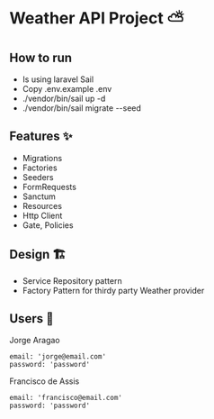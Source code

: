 # Weather API Project ⛅

## How to run
- Is using laravel Sail
- Copy .env.example .env
- ./vendor/bin/sail up -d
- ./vendor/bin/sail migrate --seed

## Features ✨

- Migrations
- Factories
- Seeders
- FormRequests
- Sanctum
- Resources
- Http Client
- Gate, Policies

## Design 🏗️
- Service Repository pattern
- Factory Pattern for thirdy party Weather provider

## Users 👱

Jorge Aragao
```
email: 'jorge@email.com'
password: 'password'
```

Francisco de Assis
```
email: 'francisco@email.com'
password: 'password'
```